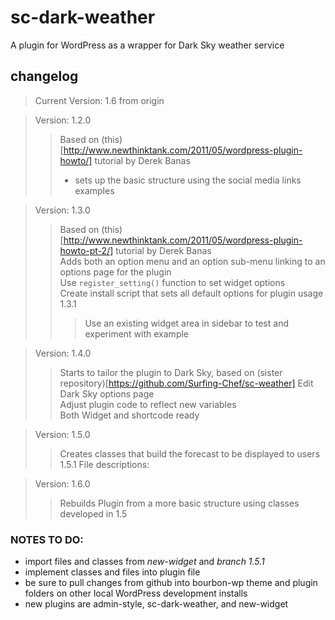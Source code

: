 # sc-dark-weather #
A plugin for WordPress as a wrapper for Dark Sky weather service  
## changelog ##
> Current Version: 1.6 from origin

> Version: 1.2.0  
> > Based on (this)[http://www.newthinktank.com/2011/05/wordpress-plugin-howto/] tutorial by Derek Banas  
> > - sets up the basic structure using the social media links examples  

> Version: 1.3.0  
> > Based on (this)[http://www.newthinktank.com/2011/05/wordpress-plugin-howto-pt-2/] tutorial by Derek Banas  
> > Adds both an option menu and an option sub-menu linking to an options page for the plugin  
> > Use `register_setting()` function to set widget options   
> > Create install script that sets all default options for plugin usage
> > 1.3.1
> > > Use an existing widget area in sidebar to test and experiment with example
> > >   

> Version: 1.4.0  
> > Starts to tailor the plugin to Dark Sky, based on (sister repository)[https://github.com/Surfing-Chef/sc-weather]
> > Edit Dark Sky options page  
> > Adjust plugin code to reflect new variables  
> > Both Widget and shortcode ready  

> Version: 1.5.0  
> > Creates classes that build the forecast to be displayed to users  
> > 1.5.1 File descriptions:

> Version: 1.6.0  
> > Rebuilds Plugin from a more basic structure using classes developed in 1.5  

### NOTES TO DO: ###
- import files and classes from *new-widget* and *branch 1.5.1*  
- implement classes and files into plugin file  
- be sure to pull changes from github into bourbon-wp theme and plugin folders on other local WordPress development installs  
- new plugins are admin-style, sc-dark-weather, and new-widget

